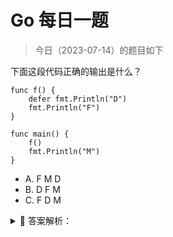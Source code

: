 # Go 每日一题

> 今日（2023-07-14）的题目如下

下面这段代码正确的输出是什么？

```golang
func f() {
	defer fmt.Println("D")
	fmt.Println("F")
}

func main() {
	f()
	fmt.Println("M")
}
```

- A. F M D
- B. D F M
- C. F D M

<details>
<summary style="cursor: pointer">🔑 答案解析：</summary>
<div>

参考答案及解析：C。

被调用函数里的 defer 语句在返回之前就会被执行，所以输出顺序是 F D M。

</div>
</details>
